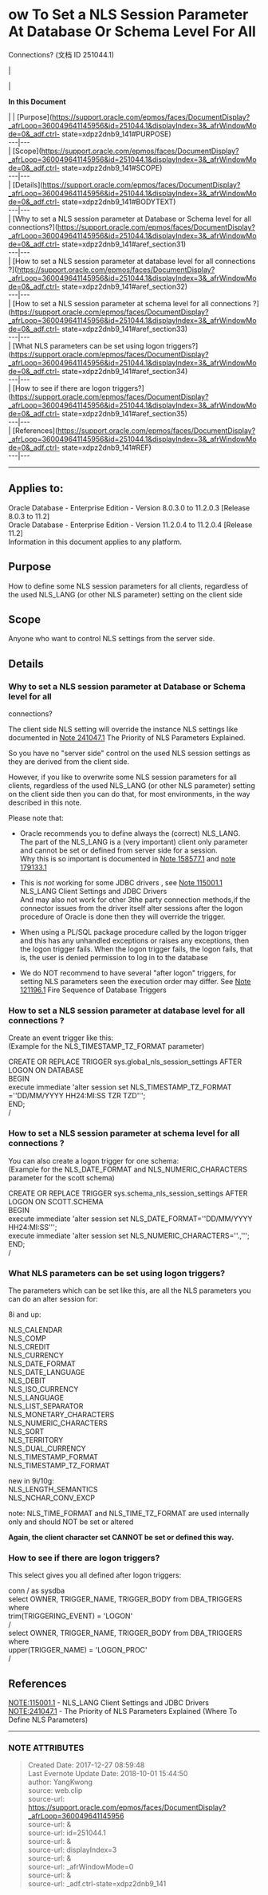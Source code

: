 # ow To Set a NLS Session Parameter At Database Or Schema Level For All
Connections? (文档 ID 251044.1)

  

|

|

 **In this Document**  

| |
[Purpose](https://support.oracle.com/epmos/faces/DocumentDisplay?_afrLoop=360049641145956&id=251044.1&displayIndex=3&_afrWindowMode=0&_adf.ctrl-
state=xdpz2dnb9_141#PURPOSE)  
---|---  
|
[Scope](https://support.oracle.com/epmos/faces/DocumentDisplay?_afrLoop=360049641145956&id=251044.1&displayIndex=3&_afrWindowMode=0&_adf.ctrl-
state=xdpz2dnb9_141#SCOPE)  
---|---  
|
[Details](https://support.oracle.com/epmos/faces/DocumentDisplay?_afrLoop=360049641145956&id=251044.1&displayIndex=3&_afrWindowMode=0&_adf.ctrl-
state=xdpz2dnb9_141#BODYTEXT)  
---|---  
| [Why to set a NLS session parameter at Database or Schema level for all
connections?](https://support.oracle.com/epmos/faces/DocumentDisplay?_afrLoop=360049641145956&id=251044.1&displayIndex=3&_afrWindowMode=0&_adf.ctrl-
state=xdpz2dnb9_141#aref_section31)  
---|---  
| [How to set a NLS session parameter at database level for all connections
?](https://support.oracle.com/epmos/faces/DocumentDisplay?_afrLoop=360049641145956&id=251044.1&displayIndex=3&_afrWindowMode=0&_adf.ctrl-
state=xdpz2dnb9_141#aref_section32)  
---|---  
| [How to set a NLS session parameter at schema level for all connections
?](https://support.oracle.com/epmos/faces/DocumentDisplay?_afrLoop=360049641145956&id=251044.1&displayIndex=3&_afrWindowMode=0&_adf.ctrl-
state=xdpz2dnb9_141#aref_section33)  
---|---  
| [What NLS parameters can be set using logon
triggers?](https://support.oracle.com/epmos/faces/DocumentDisplay?_afrLoop=360049641145956&id=251044.1&displayIndex=3&_afrWindowMode=0&_adf.ctrl-
state=xdpz2dnb9_141#aref_section34)  
---|---  
| [How to see if there are logon
triggers?](https://support.oracle.com/epmos/faces/DocumentDisplay?_afrLoop=360049641145956&id=251044.1&displayIndex=3&_afrWindowMode=0&_adf.ctrl-
state=xdpz2dnb9_141#aref_section35)  
---|---  
|
[References](https://support.oracle.com/epmos/faces/DocumentDisplay?_afrLoop=360049641145956&id=251044.1&displayIndex=3&_afrWindowMode=0&_adf.ctrl-
state=xdpz2dnb9_141#REF)  
---|---  
  
* * *

## Applies to:

Oracle Database - Enterprise Edition - Version 8.0.3.0 to 11.2.0.3 [Release
8.0.3 to 11.2]  
Oracle Database - Enterprise Edition - Version 11.2.0.4 to 11.2.0.4 [Release
11.2]  
Information in this document applies to any platform.  

## Purpose

How to define some NLS session parameters for all clients, regardless of the
used NLS_LANG (or other NLS parameter) setting on the client side

## Scope

Anyone who want to control NLS settings from the server side.

## Details

### Why to set a NLS session parameter at Database or Schema level for all
connections?

The client side NLS setting will override the instance NLS settings like
documented in [Note
241047.1](https://support.oracle.com/epmos/faces/DocumentDisplay?parent=DOCUMENT&sourceId=251044.1&id=241047.1)
The Priority of NLS Parameters Explained.  
  
So you have no "server side" control on the used NLS session settings as they
are derived from the client side.  
  
However, if you like to overwrite some NLS session parameters for all clients,
regardless of the used NLS_LANG (or other NLS parameter) setting on the client
side then you can do that, for most environments, in the way described in this
note.  

Please note that:  
  
* Oracle recommends you to define always the (correct) NLS_LANG.  
The <characterset> part of the NLS_LANG is a (very important) client only
parameter and cannot be set or defined from server side for a session.  
Why this is so important is documented in [Note
158577.1](https://support.oracle.com/epmos/faces/DocumentDisplay?parent=DOCUMENT&sourceId=251044.1&id=158577.1)
and [note
179133.1](https://support.oracle.com/epmos/faces/DocumentDisplay?parent=DOCUMENT&sourceId=251044.1&id=179133.1)  
  
* This is *not* working for some JDBC drivers , see [Note 115001.1](https://support.oracle.com/epmos/faces/DocumentDisplay?parent=DOCUMENT&sourceId=251044.1&id=115001.1) NLS_LANG Client Settings and JDBC Drivers  
And may also not work for other 3the party connection methods,if the connector
issues from the driver itself alter sessions after the logon procedure of
Oracle is done then they will override the trigger.  
  
* When using a PL/SQL package procedure called by the logon trigger and this has any unhandled exceptions or raises any exceptions, then the logon trigger fails. When the logon trigger fails, the logon fails, that is, the user is denied permission to log in to the database  
  
* We do NOT recommend to have several "after logon" triggers, for setting NLS parameters seen the execution order may differ. See [Note 121196.1](https://support.oracle.com/epmos/faces/DocumentDisplay?parent=DOCUMENT&sourceId=251044.1&id=121196.1) Fire Sequence of Database Triggers

### How to set a NLS session parameter at database level for all connections ?

Create an event trigger like this:  
(Example for the NLS_TIMESTAMP_TZ_FORMAT parameter)

CREATE OR REPLACE TRIGGER sys.global_nls_session_settings AFTER LOGON ON
DATABASE  
BEGIN  
execute immediate 'alter session set NLS_TIMESTAMP_TZ_FORMAT =''DD/MM/YYYY
HH24:MI:SS TZR TZD''';  
END;  
/

### How to set a NLS session parameter at schema level for all connections ?

You can also create a logon trigger for one schema:  
(Example for the NLS_DATE_FORMAT and NLS_NUMERIC_CHARACTERS parameter for the
scott schema)  

CREATE OR REPLACE TRIGGER sys.schema_nls_session_settings AFTER LOGON ON
SCOTT.SCHEMA  
BEGIN  
execute immediate 'alter session set NLS_DATE_FORMAT=''DD/MM/YYYY
HH24:MI:SS''';  
execute immediate 'alter session set NLS_NUMERIC_CHARACTERS=''.,''';  
END;  
/

### What NLS parameters can be set using logon triggers?

The parameters which can be set like this, are all the NLS parameters you can
do an alter session for:

8i and up:  
  
NLS_CALENDAR  
NLS_COMP  
NLS_CREDIT  
NLS_CURRENCY  
NLS_DATE_FORMAT  
NLS_DATE_LANGUAGE  
NLS_DEBIT  
NLS_ISO_CURRENCY  
NLS_LANGUAGE  
NLS_LIST_SEPARATOR  
NLS_MONETARY_CHARACTERS  
NLS_NUMERIC_CHARACTERS  
NLS_SORT  
NLS_TERRITORY  
NLS_DUAL_CURRENCY  
NLS_TIMESTAMP_FORMAT  
NLS_TIMESTAMP_TZ_FORMAT  
  
new in 9i/10g:  
NLS_LENGTH_SEMANTICS  
NLS_NCHAR_CONV_EXCP

note: NLS_TIME_FORMAT and NLS_TIME_TZ_FORMAT are used internally only and
should NOT be set or altered  
  
**Again, the client character set CANNOT be set or defined this way.**  

### How to see if there are logon triggers?

This select gives you all defined after logon triggers:

conn / as sysdba  
select OWNER, TRIGGER_NAME, TRIGGER_BODY from DBA_TRIGGERS where  
trim(TRIGGERING_EVENT) = 'LOGON'  
/  
select OWNER, TRIGGER_NAME, TRIGGER_BODY from DBA_TRIGGERS where  
upper(TRIGGER_NAME) = 'LOGON_PROC'  
/

  

## References

[NOTE:115001.1](https://support.oracle.com/epmos/faces/DocumentDisplay?parent=DOCUMENT&sourceId=251044.1&id=115001.1)
\- NLS_LANG Client Settings and JDBC Drivers  
[NOTE:241047.1](https://support.oracle.com/epmos/faces/DocumentDisplay?parent=DOCUMENT&sourceId=251044.1&id=241047.1)
\- The Priority of NLS Parameters Explained (Where To Define NLS Parameters)  
  
  
  


---
### NOTE ATTRIBUTES
>Created Date: 2017-12-27 08:59:48  
>Last Evernote Update Date: 2018-10-01 15:44:50  
>author: YangKwong  
>source: web.clip  
>source-url: https://support.oracle.com/epmos/faces/DocumentDisplay?_afrLoop=360049641145956  
>source-url: &  
>source-url: id=251044.1  
>source-url: &  
>source-url: displayIndex=3  
>source-url: &  
>source-url: _afrWindowMode=0  
>source-url: &  
>source-url: _adf.ctrl-state=xdpz2dnb9_141  